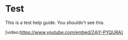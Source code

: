# Test

This is a test help guide. You shouldn't see this.

[video:https://www.youtube.com/embed/Z4jY-PYQURA]
